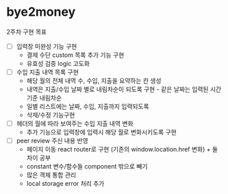 # bye2money

2주차 구현 목표

- [ ] 입력창 미완성 기능 구현
	* 결제 수단 custom 목록 추가 기능 구현
	* 유효성 검증 logic 고도화
- [ ] 수입 지출 내역 목록 구현
	* 해당 월의 전체 내역 수, 수입, 지출을 요약하는 칸 생성
	* 내역은 지출/수입 날짜 별로 내림차순이 되도록 구현 - 같은 날짜는 입력된 시간 기준 내림차순
	* 일별 리스트에는 날짜, 수입, 지출까지 입력되도록
	* 삭제/수정 기능구현
- [ ] 헤더의 월에 따라 보여주는 수입 지출 내역 변화
	* 추가 기능으로 입력창에 입력시 해당 월로 변화시키도록 구현
- [ ] peer review 주신 내용 반영
	* 페이지 이동 react router로 구현 (기존의 window.location.href 변화) + 둘 차이 공부
	* constant 변수/함수들 component 밖으로 빼기
	* 많은 객체 통합 관리
	* local storage error 처리 추가